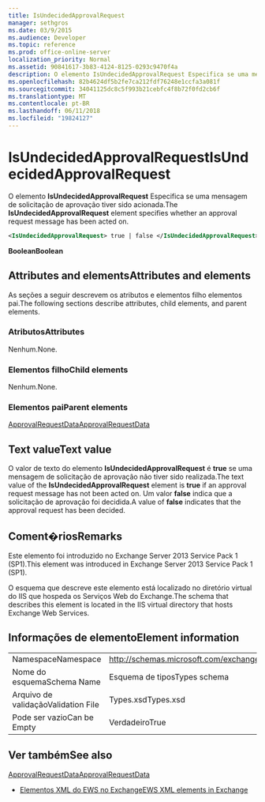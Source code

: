 ```yaml
---
title: IsUndecidedApprovalRequest
manager: sethgros
ms.date: 03/9/2015
ms.audience: Developer
ms.topic: reference
ms.prod: office-online-server
localization_priority: Normal
ms.assetid: 90841617-3b83-4124-8125-0293c9470f4a
description: O elemento IsUndecidedApprovalRequest Especifica se uma mensagem de solicitação de aprovação tiver sido acionada.
ms.openlocfilehash: 82b4624df5b2fe7ca212fdf76248e1ccfa3a081f
ms.sourcegitcommit: 34041125dc8c5f993b21cebfc4f8b72f0fd2cb6f
ms.translationtype: MT
ms.contentlocale: pt-BR
ms.lasthandoff: 06/11/2018
ms.locfileid: "19824127"
---
```

# <a name="isundecidedapprovalrequest"></a><span data-ttu-id="3c788-103">IsUndecidedApprovalRequest</span><span class="sxs-lookup"><span data-stu-id="3c788-103">IsUndecidedApprovalRequest</span></span>

<span data-ttu-id="3c788-104">O elemento **IsUndecidedApprovalRequest** Especifica se uma mensagem de solicitação de aprovação tiver sido acionada.</span><span class="sxs-lookup"><span data-stu-id="3c788-104">The **IsUndecidedApprovalRequest** element specifies whether an approval request message has been acted on.</span></span> 
  
```XML
<IsUndecidedApprovalRequest> true | false </IsUndecidedApprovalRequest>
```

 <span data-ttu-id="3c788-105">**Boolean**</span><span class="sxs-lookup"><span data-stu-id="3c788-105">**Boolean**</span></span>
## <a name="attributes-and-elements"></a><span data-ttu-id="3c788-106">Attributes and elements</span><span class="sxs-lookup"><span data-stu-id="3c788-106">Attributes and elements</span></span>

<span data-ttu-id="3c788-107">As seções a seguir descrevem os atributos e elementos filho elementos pai.</span><span class="sxs-lookup"><span data-stu-id="3c788-107">The following sections describe attributes, child elements, and parent elements.</span></span>
  
### <a name="attributes"></a><span data-ttu-id="3c788-108">Atributos</span><span class="sxs-lookup"><span data-stu-id="3c788-108">Attributes</span></span>

<span data-ttu-id="3c788-109">Nenhum.</span><span class="sxs-lookup"><span data-stu-id="3c788-109">None.</span></span>
  
### <a name="child-elements"></a><span data-ttu-id="3c788-110">Elementos filho</span><span class="sxs-lookup"><span data-stu-id="3c788-110">Child elements</span></span>

<span data-ttu-id="3c788-111">Nenhum.</span><span class="sxs-lookup"><span data-stu-id="3c788-111">None.</span></span>
  
### <a name="parent-elements"></a><span data-ttu-id="3c788-112">Elementos pai</span><span class="sxs-lookup"><span data-stu-id="3c788-112">Parent elements</span></span>

[<span data-ttu-id="3c788-113">ApprovalRequestData</span><span class="sxs-lookup"><span data-stu-id="3c788-113">ApprovalRequestData</span></span>](approvalrequestdata.md)
  
## <a name="text-value"></a><span data-ttu-id="3c788-114">Text value</span><span class="sxs-lookup"><span data-stu-id="3c788-114">Text value</span></span>

<span data-ttu-id="3c788-115">O valor de texto do elemento **IsUndecidedApprovalRequest** é **true** se uma mensagem de solicitação de aprovação não tiver sido realizada.</span><span class="sxs-lookup"><span data-stu-id="3c788-115">The text value of the **IsUndecidedApprovalRequest** element is **true** if an approval request message has not been acted on.</span></span> <span data-ttu-id="3c788-116">Um valor **false** indica que a solicitação de aprovação foi decidida.</span><span class="sxs-lookup"><span data-stu-id="3c788-116">A value of **false** indicates that the approval request has been decided.</span></span> 
  
## <a name="remarks"></a><span data-ttu-id="3c788-117">Coment�rios</span><span class="sxs-lookup"><span data-stu-id="3c788-117">Remarks</span></span>

<span data-ttu-id="3c788-118">Este elemento foi introduzido no Exchange Server 2013 Service Pack 1 (SP1).</span><span class="sxs-lookup"><span data-stu-id="3c788-118">This element was introduced in Exchange Server 2013 Service Pack 1 (SP1).</span></span>
  
<span data-ttu-id="3c788-119">O esquema que descreve este elemento está localizado no diretório virtual do IIS que hospeda os Serviços Web do Exchange.</span><span class="sxs-lookup"><span data-stu-id="3c788-119">The schema that describes this element is located in the IIS virtual directory that hosts Exchange Web Services.</span></span>
  
## <a name="element-information"></a><span data-ttu-id="3c788-120">Informações de elemento</span><span class="sxs-lookup"><span data-stu-id="3c788-120">Element information</span></span>

|||
|:-----|:-----|
|<span data-ttu-id="3c788-121">Namespace</span><span class="sxs-lookup"><span data-stu-id="3c788-121">Namespace</span></span>  <br/> |http://schemas.microsoft.com/exchange/services/2006/types  <br/> |
|<span data-ttu-id="3c788-122">Nome do esquema</span><span class="sxs-lookup"><span data-stu-id="3c788-122">Schema Name</span></span>  <br/> |<span data-ttu-id="3c788-123">Esquema de tipos</span><span class="sxs-lookup"><span data-stu-id="3c788-123">Types schema</span></span>  <br/> |
|<span data-ttu-id="3c788-124">Arquivo de validação</span><span class="sxs-lookup"><span data-stu-id="3c788-124">Validation File</span></span>  <br/> |<span data-ttu-id="3c788-125">Types.xsd</span><span class="sxs-lookup"><span data-stu-id="3c788-125">Types.xsd</span></span>  <br/> |
|<span data-ttu-id="3c788-126">Pode ser vazio</span><span class="sxs-lookup"><span data-stu-id="3c788-126">Can be Empty</span></span>  <br/> |<span data-ttu-id="3c788-127">Verdadeiro</span><span class="sxs-lookup"><span data-stu-id="3c788-127">True</span></span>  <br/> |
   
## <a name="see-also"></a><span data-ttu-id="3c788-128">Ver também</span><span class="sxs-lookup"><span data-stu-id="3c788-128">See also</span></span>



[<span data-ttu-id="3c788-129">ApprovalRequestData</span><span class="sxs-lookup"><span data-stu-id="3c788-129">ApprovalRequestData</span></span>](approvalrequestdata.md)


- [<span data-ttu-id="3c788-130">Elementos XML do EWS no Exchange</span><span class="sxs-lookup"><span data-stu-id="3c788-130">EWS XML elements in Exchange</span></span>](ews-xml-elements-in-exchange.md)

